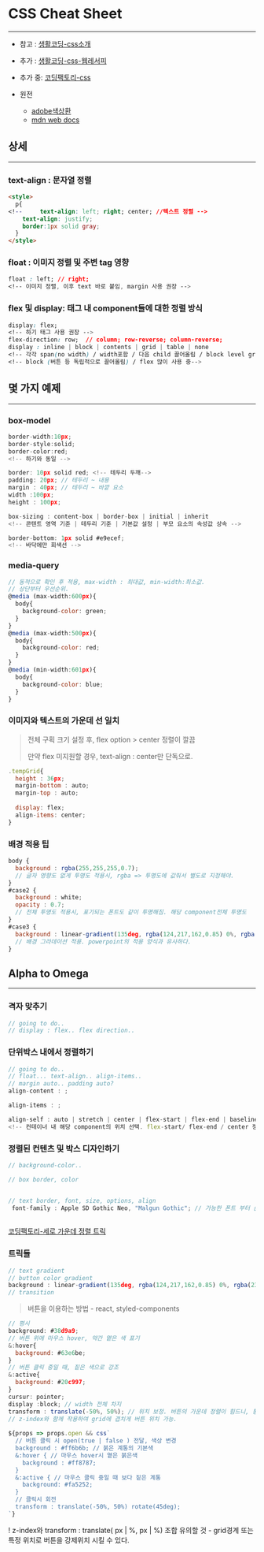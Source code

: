 # CSS Cheat Sheet
---
- 참고 : [생활코딩-css소개](https://opentutorials.org/course/2418/13667)
- 추가 : [생활코딩-css-웹레서피](https://opentutorials.org/module/2398/13570)
- 추가 중: [코딩팩토리-css](https://www.codingfactory.net/12334)

- 원전 
  - [adobe색상환](https://color.adobe.com/ko/create/color-wheel)
  - [mdn web docs](https://developer.mozilla.org/en-US/docs/Web/CSS/)


## 상세
---
### text-align : 문자열 정렬
```html
<style>
  p{
<!--     text-align: left; right; center; //텍스트 정렬 -->
    text-align: justify;
    border:1px solid gray;
  }
</style>

```
### float : 이미지 정렬 및 주변 tag 영향
```css
float : left; // right;
<!-- 이미지 정렬, 이후 text 바로 붙임, margin 사용 권장 -->

```

### flex 및 display: 태그 내 component들에 대한 정렬 방식
```css
display: flex;
<!-- 하기 태그 사용 권장 -->
flex-direction: row;  // column; row-reverse; column-reverse;
display : inline | block | contents | grid | table | none
<!-- 각각 span(no width) / width포함 / 다음 child 끌어올림 / block level grid / table처럼 / 안보임 등-->
<!-- block (버튼 등 독립적으로 끌어올림) / flex 많이 사용 중-->
```




## 몇 가지 예제
--- 
### box-model
```jsx
border-width:10px;
border-style:solid;
border-color:red;
<!-- 하기와 동일 -->

border: 10px solid red; <!-- 테두리 두깨-->
padding: 20px; // 테두리 ~ 내용
margin : 40px; // 테두리 ~ 바깥 요소
width :100px;
height : 100px;

box-sizing : content-box | border-box | initial | inherit
<!-- 콘텐트 영역 기준 | 테두리 기준 | 기본값 설정 | 부모 요소의 속성값 상속 -->

border-bottom: 1px solid #e9ecef; 
<!-- 바닥에만 회색선 -->
```



### media-query
```jsx
// 동적으로 확인 후 적용, max-width : 최대값, min-width:최소값.
// 상단부터 우선순위.
@media (max-width:600px){
  body{
    background-color: green;
  }
}
@media (max-width:500px){
  body{
    background-color: red;
  }
}
@media (min-width:601px){
  body{
    background-color: blue;
  }
}
```

### 이미지와 텍스트의 가운데 선 일치
> 전체 구획 크기 설정 후, flex option > center 정렬이 깔끔
>
> 만약 flex 미지원할 경우, text-align : center만 단독으로.
```jsx
.tempGrid{
  height : 36px;
  margin-bottom : auto;
  margin-top : auto;
  
  display: flex;
  align-items: center;
}
```


### 배경 적용 팁 
```jsx
body {
  background : rgba(255,255,255,0.7);
  // 글자 영향도 없게 투명도 적용시, rgba => 투명도에 값줘서 별도로 지정해야.
}
#case2 {
  background : white;
  opacity : 0.7;
  // 전체 투명도 적용시, 표기되는 폰트도 같이 투명해짐. 해당 component전체 투명도
}
#case3 {
  background : linear-gradient(135deg, rgba(124,217,162,0.85) 0%, rgba(238,244,248,0.97) 50%, rgba(149,191,240,0.94) 100%);
  // 배경 그라데이션 적용. powerpoint의 적용 양식과 유사하다.
}
```

## Alpha to Omega
--- 

### 격자 맞추기
```jsx
// going to do..
// display : flex.. flex direction.. 
```


### 단위박스 내에서 정렬하기
```jsx
// going to do..
// float... text-align.. align-items..
// margin auto.. padding auto?
align-content : ; 

align-items : ;

align-self : auto | stretch | center | flex-start | flex-end | baseline | initial | inherit;
<!-- 컨테이너 내 해당 component의 위치 선택. flex-start/ flex-end / center 정도-->

```

### 정렬된 컨텐츠 및 박스 디자인하기
```jsx
// background-color..

// box border, color


// text border, font, size, options, align
 font-family : Apple SD Gothic Neo, "Malgun Gothic"; // 가능한 폰트 부터 순차 적용
 
```
[코딩팩토리-세로 가운데 정렬 트릭](https://www.codingfactory.net/10835)


### 트릭들
```jsx
// text gradient
// button color gradient
background : linear-gradient(135deg, rgba(124,217,162,0.85) 0%, rgba(238,244,248,0.97)50%, rgba(149,191,240,0.94) 100%  );
// transition
```

> 버튼을 이용하는 방법 - react, styled-components
```jsx
// 평시
background: #38d9a9; 
// 버튼 위에 마우스 hover, 약간 옅은 색 표기
&:hover{ 
  background: #63e6be;
}
// 버튼 클릭 중일 때, 짙은 색으로 강조
&:active{
  background: #20c997;
}
cursur: pointer; 
display :block; // width 전체 차지
transform : translate(-50%, 50%); // 위치 보정. 버튼의 가운데 정렬이 힘드니, 통상 옵션에 translate 이용에 -50%, 50% 위치만큼 강제로 이동시킴. 
// z-index와 함께 작용하여 grid에 겹치게 버튼 위치 가능.
 
${props => props.open && css`
  // 버튼 클릭 시 open(true | false ) 전달, 색상 변경
  background : #ff6b6b; // 붉은 계통의 기본색
  &:hover { // 마우스 hover시 옅은 붉은색
    background : #ff8787;
  }
  &:active { // 마우스 클릭 중일 때 보다 짙은 계통
    background: #fa5252;
  }
  // 클릭시 회전
  transform : translate(-50%, 50%) rotate(45deg); 
`}
```
! z-index와 transform : translate( px | %, px | %) 조합 유의할 것 - grid경계 또는 특정 위치로 버튼을 강제위치 시킬 수 있다. 



